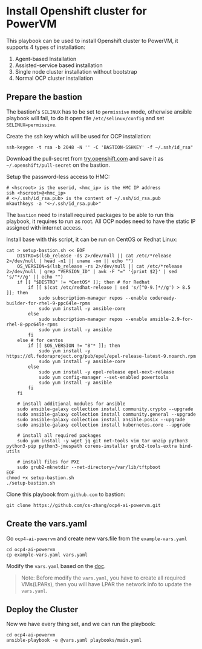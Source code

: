 # Install Openshift cluster for PowerVM

This playbook can be used to install Openshift cluster to PowerVM, it supports 4 types of installation:
1. Agent-based Installation
2. Assisted-service based installation
3. Single node cluster installation without bootstrap
4. Normal OCP cluster installation
   
## Prepare the bastion

The bastion's `SELINUX` has to be set to `permissive` mode, otherwise ansible playbook will fail, to do it open file `/etc/selinux/config` and set `SELINUX=permissive`.

Create the ssh key which will be used for OCP installation:
```shell
ssh-keygen -t rsa -b 2048 -N '' -C 'BASTION-SSHKEY' -f ~/.ssh/id_rsa"
```

Download the pull-secret from [try.openshift.com](https://cloud.redhat.com/openshift/install/pre-release) and save it as `~/.openshift/pull-secret` on the bastion.

Setup the password-less access to HMC:
```shell
# <hscroot> is the userid, <hmc_ip> is the HMC IP address
ssh <hscroot>@<hmc_ip>
# <~/.ssh/id_rsa.pub> is the content of ~/.ssh/id_rsa.pub
mkauthkeys -a "<~/.ssh/id_rsa.pub>"
```

The `bastion` need to install required packages to be able to run this playbook, it requires to run as root. All OCP nodes need to have the static IP assigned with internet access.

Install base with this script, it can be run on CentOS or Redhat Linux:
```shell
cat > setup-bastion.sh << EOF
    DISTRO=$(lsb_release -ds 2>/dev/null || cat /etc/*release 2>/dev/null | head -n1 || uname -om || echo "")
	OS_VERSION=$(lsb_release -rs 2>/dev/null || cat /etc/*release 2>/dev/null | grep "VERSION_ID" | awk -F "=" '{print $2}' | sed 's/"*//g' || echo "")
	if [[ "$DISTRO" != *CentOS* ]]; then # for Redhat
		if [[ $(cat /etc/redhat-release | sed 's/[^0-9.]*//g') > 8.5 ]]; then
	  		sudo subscription-manager repos --enable codeready-builder-for-rhel-9-ppc64le-rpms
	  		sudo yum install -y ansible-core
		else
	  	  	sudo subscription-manager repos --enable ansible-2.9-for-rhel-8-ppc64le-rpms
	  	  	sudo yum install -y ansible
		fi
	else # for centos
		if [[ $OS_VERSION != "8"* ]]; then
			sudo yum install -y https://dl.fedoraproject.org/pub/epel/epel-release-latest-9.noarch.rpm
			sudo yum install -y ansible-core
		else
			sudo yum install -y epel-release epel-next-release
			sudo yum config-manager --set-enabled powertools
			sudo yum install -y ansible
		fi
	fi
	
	# install additional modules for ansible
	sudo ansible-galaxy collection install community.crypto --upgrade
	sudo ansible-galaxy collection install community.general --upgrade
	sudo ansible-galaxy collection install ansible.posix --upgrade
	sudo ansible-galaxy collection install kubernetes.core --upgrade

    # install all required packages
    sudo yum install -y wget jq git net-tools vim tar unzip python3 python3-pip python3-jmespath coreos-installer grub2-tools-extra bind-utils 

    # install files for PXE
	sudo grub2-mknetdir --net-directory=/var/lib/tftpboot
EOF
chmod +x setup-bastion.sh
./setup-bastion.sh
```

Clone this playbook from `github.com` to bastion:
```shell
git clone https://github.com/cs-zhang/ocp4-ai-powervm.git
```

## Create the vars.yaml
Go `ocp4-ai-powervm` and create new vars.file from the `example-vars.yaml`
```shell
cd ocp4-ai-powervm
cp example-vars.yaml vars.yaml
```
Modify the `vars.yaml` based on the [doc](docs/vars-doc.md).

>Note: Before modify the `vars.yaml`, you have to create all required VMs(LPARs), then you will have LPAR the network info to update the `vars.yaml`.

## Deploy the Cluster
Now we have every thing set, and we can run the playbook:
```shell
cd ocp4-ai-powervm
ansible-playbook -e @vars.yaml playbooks/main.yaml
```





